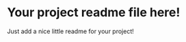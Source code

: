 Your project readme file here!
==============================

Just add a nice little readme for your project!
